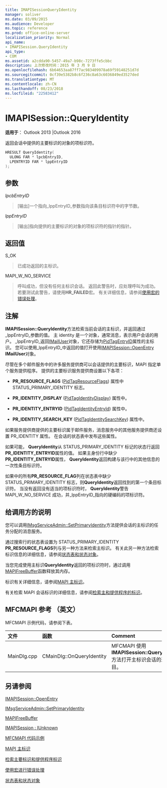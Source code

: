 ```yaml
---
title: IMAPISessionQueryIdentity
manager: soliver
ms.date: 03/09/2015
ms.audience: Developer
ms.topic: reference
ms.prod: office-online-server
localization_priority: Normal
api_name:
- IMAPISession.QueryIdentity
api_type:
- COM
ms.assetid: a2cdda90-5457-49a7-b98c-7273ffe5cbbc
description: 上次修改时间：2015 年 3 月 9 日
ms.openlocfilehash: 6b64653aa87ff7ac983409978a69f59148251d7d
ms.sourcegitcommit: 0cf39e5382b8c6f236c8a63c6036849ed3527ded
ms.translationtype: MT
ms.contentlocale: zh-CN
ms.lasthandoff: 08/23/2018
ms.locfileid: "22583412"
---
```

# <a name="imapisessionqueryidentity"></a>IMAPISession::QueryIdentity

  
  
**适用于**： Outlook 2013 |Outlook 2016 
  
返回会话中提供的主要标识的对象的项标识符。
  
```cpp
HRESULT QueryIdentity(
  ULONG FAR * lpcbEntryID,
  LPENTRYID FAR * lppEntryID
);
```

## <a name="parameters"></a>参数

 _lpcbEntryID_
  
> [输出]一个指向_lppEntryID_参数指向该条目标识符中的字节数。 
    
 _lppEntryID_
  
> [输出]指向提供的主要标识的对象的项标识符的指针的指针。
    
## <a name="return-value"></a>返回值

S_OK 
  
> 已成功返回的主标识。
    
MAPI_W_NO_SERVICE 
  
> 呼叫成功，但没有任何主标识会话。 返回此警告时，应处理呼叫为成功。 若要测试此警告，请使用**HR_FAILED**宏。 有关详细信息，请参阅[使用宏的错误处理](using-macros-for-error-handling.md)。
    
## <a name="remarks"></a>注解

**IMAPISession::QueryIdentity**方法检索当前会话的主标识，并返回通过_lppEntryID_参数的值。 主 identity 是一个对象，通常消息，表示用户会话的用户。  _lppEntryID_返回[IMailUser](imailuserimapiprop.md)对象，它还存储为[PidTagEntryID](pidtagentryid-canonical-property.md)属性的主标识。 您可以使用_lppEntryID_中返回的值打开使用[IMAPISession::OpenEntry](imapisession-openentry.md) **IMailUser**对象。
  
尽管在多个邮件服务中的许多服务提供商可以会话提供的主要标识，MAPI 指定单个服务提供程序。 提供的主要标识服务提供商设置以下各项：
  
- **PR_RESOURCE_FLAGS** ([PidTagResourceFlags](pidtagresourceflags-canonical-property.md)) 属性中 STATUS_PRIMARY_IDENTITY 标志。
    
- **PR_IDENTITY_DISPLAY** ([PidTagIdentityDisplay](pidtagidentitydisplay-canonical-property.md)) 属性中。
    
- **PR_IDENTITY_ENTRYID** ([PidTagIdentityEntryId](pidtagidentityentryid-canonical-property.md)) 属性中。
    
- **PR_IDENTITY_SEARCH_KEY** ([PidTagIdentitySearchKey](pidtagidentitysearchkey-canonical-property.md)) 属性中。
    
如果服务提供商提供的主要标识属于邮件服务，消息服务中的其他服务提供商还设置 PR_IDENTITY 属性。 在会话的状态表中发布这些属性。 
  
如果可能， **QueryIdentity**从 STATUS_PRIMARY_IDENTITY 标记的状态行返回**PR_IDENTITY_ENTRYID**属性的值。 如果主身份行中缺少**PR_IDENTITY_ENTRYID**属性， **QueryIdentity**返回构建与该行中的其他信息的一次性条目标识符。 
  
如果中的所有**PR_RESOURCE_FLAG**列在状态表中缺少 STATUS_PRIMARY_IDENTITY 标志，则**QueryIdentity**返回找到的第一个条目标识符。 当没有返回没有适当的项标识符时， **QueryIdentity**警告 MAPI_W_NO_SERVICE 成功，并_lppEntryID_指向的硬编码的项标识符。 
  
## <a name="notes-to-callers"></a>给调用方的说明

您可以调用[IMsgServiceAdmin::SetPrimaryIdentity](imsgserviceadmin-setprimaryidentity.md)方法提供会话的主标识的任务分配的消息服务。 
  
通过搜索行的状态表设置为 STATUS_PRIMARY_IDENTITY **PR_RESOURCE_FLAGS**列与另一种方法来检索主标识。 有关此另一种方法检索标识信息的详细信息，请参阅[状态表和状态对象](status-table-and-status-objects.md)。
  
当您完成使用主标识**QueryIdentity**返回的项标识符时，通过调用[MAPIFreeBuffer](mapifreebuffer.md)函数释放其内存。 
  
标识有关详细信息，请参阅[MAPI 主标识](mapi-primary-identity.md)。 
  
有关检索 MAPI 会话标识的详细信息，请参阅[检索主和提供程序的标识](retrieving-primary-and-provider-identity.md)。 
  
## <a name="mfcmapi-reference"></a>MFCMAPI 参考 （英文）

MFCMAPI 示例代码，请参阅下表。
  
|**文件**|**函数**|**Comment**|
|:-----|:-----|:-----|
|MainDlg.cpp  <br/> |CMainDlg::OnQueryIdentity  <br/> |MFCMAPI 使用**IMAPISession::QueryIdentity**方法打开主标识会话的通讯簿条目。  <br/> |
   
## <a name="see-also"></a>另请参阅



[IMAPISession::OpenEntry](imapisession-openentry.md)
  
[IMsgServiceAdmin::SetPrimaryIdentity](imsgserviceadmin-setprimaryidentity.md)
  
[MAPIFreeBuffer](mapifreebuffer.md)
  
[IMAPISession : IUnknown](imapisessioniunknown.md)


[MFCMAPI 代码示例](mfcmapi-as-a-code-sample.md)
  
[MAPI 主标识](mapi-primary-identity.md)
  
[检索主要标识和提供程序标识](retrieving-primary-and-provider-identity.md)
  
[使用宏进行错误处理](using-macros-for-error-handling.md)
  
[状态表和状态对象](status-table-and-status-objects.md)

